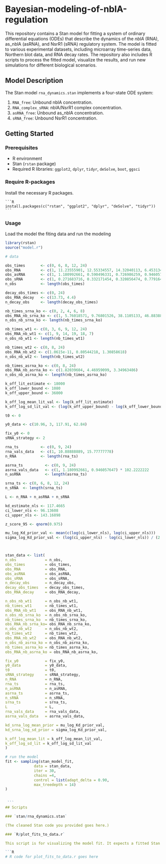 # Bayesian-modeling-of-nblA-regulation

This repository contains a Stan model for fitting a system of ordinary differential equations (ODEs) that describe the dynamics of the *nblA* (RNA), as_nblA (asRNA), and NsrR1 (sRNA) regulatory system. The model is fitted to various experimental datasets, including microarray time-series data, Northern blot data, and RNA decay rates. The repository also includes R scripts to process the fitted model, visualize the results, and run new simulations for different biological scenarios.

## Model Description

The Stan model `rna_dynamics.stan` implements a four-state ODE system:
1.  `RNA_free`: Unbound nblA concentration.
2.  `RNA_complex_sRNA`: nblA/NsrR1 complex concentration.
3.  `asRNA_free`: Unbound as_nblA concentration.
4.  `sRNA_free`: Unbound NsrR1 concentration.

## Getting Started

### Prerequisites

* R environment
* Stan (`rstan` package)
* Required R libraries: `ggplot2`, `dplyr`, `tidyr`, `deSolve`, `boot`, `ggsci`

### Require R-packages

Install the necessary R packages.

    ```R
    install.packages(c("rstan", "ggplot2", "dplyr", "deSolve", "tidyr"))
    ```

### Usage

Load the model the fiting data and run the modeling
   ```R
library(rstan)
source("model.r")

# data

obs_times       <- c(0, 6, 8, 12, 24)
obs_RNA         <- c(1, 11.23555901, 12.55334557, 14.32040113, 6.453134074)
obs_asRNA       <- c(1, 1.180992661, 0.590496331, 0.726986259, 0.946057647)
obs_sRNA        <- c(1, 0.271683716, 0.332171454, 0.320856474, 0.77916458)
n_obs           <- length(obs_times)

decay_obs_times <- c(0, 24)
obs_RNA_decay   <- c(13.73, 4.4)
n_decay_obs     <- length(decay_obs_times)

nb_times_srna_ko <- c(0, 2, 4, 6, 8)
obs_RNA_nb_srna_ko <- c(1, 5.76018571, 9.76801526, 38.1105133, 46.8838844)
n_obs_nb_srna_ko <- length(nb_times_srna_ko)

nb_times_wt1 <- c(0, 3, 6, 9, 12, 24)
obs_RNA_nb_wt1 <- c(1, 9, 14, 19, 18, 7)
n_obs_nb_wt1 <- length(nb_times_wt1)

nb_times_wt2 <- c(0, 8, 24)
obs_RNA_nb_wt2 <- c(1.0615e-11, 0.80544218, 1.30858618)
n_obs_nb_wt2 <- length(nb_times_wt2)

nb_times_asrna_ko <- c(0, 8, 24)
obs_RNA_nb_asrna_ko <- c(1.82039604, 4.46959099, 3.34963486)
n_obs_nb_asrna_ko <- length(nb_times_asrna_ko)

k_off_lit_estimate <- 18000
k_off_lower_bound <- 1080
k_off_upper_bound <- 36000

k_off_log_mean_lit_val <- log(k_off_lit_estimate)
k_off_log_sd_lit_val <- (log(k_off_upper_bound) - log(k_off_lower_bound)) / (2 * qnorm(0.975))

t0 <- 0

y0_data <- c(10.96, 3, 117.91, 62.84)

fix_y0 <- 0
sRNA_strategy <- 2

rna_ts          <- c(0, 9, 24)
rna_vals_data   <- c(1, 10.88888889, 15.77777778)
n_RNA           <- length(rna_ts)

asrna_ts          <- c(0, 9, 24)
asrna_vals_data   <- c(1, 1.180992661, 0.946057647) * 102.2222222
n_asRNA           <- length(asrna_ts)

srna_ts <- c(0, 6, 8, 12, 24)
n_sRNA  <- length(srna_ts)

L <- n_RNA + n_asRNA + n_sRNA

kd_estimate_nls <- 117.4665
ci_lower_nls <- 96.13608
ci_upper_nls <- 143.16898

z_score_95 <- qnorm(0.975)

mu_log_Kd_prior_val <- mean(c(log(ci_lower_nls), log(ci_upper_nls)))
sigma_log_Kd_prior_val <- (log(ci_upper_nls) - log(ci_lower_nls)) / (2 * z_score_95)



stan_data <- list(
  n_obs             = n_obs,
  obs_times         = obs_times,
  obs_RNA           = obs_RNA,
  obs_asRNA         = obs_asRNA,
  obs_sRNA          = obs_sRNA,
  n_decay_obs       = n_decay_obs,
  decay_obs_times   = decay_obs_times,
  obs_RNA_decay     = obs_RNA_decay,

  n_obs_nb_wt1      = n_obs_nb_wt1,
  nb_times_wt1      = nb_times_wt1,
  obs_RNA_nb_wt1    = obs_RNA_nb_wt1,
  n_obs_nb_srna_ko  = n_obs_nb_srna_ko,
  nb_times_srna_ko  = nb_times_srna_ko,
  obs_RNA_nb_srna_ko= obs_RNA_nb_srna_ko,
  n_obs_nb_wt2      = n_obs_nb_wt2,
  nb_times_wt2      = nb_times_wt2,
  obs_RNA_nb_wt2    = obs_RNA_nb_wt2,
  n_obs_nb_asrna_ko = n_obs_nb_asrna_ko,
  nb_times_asrna_ko = nb_times_asrna_ko,
  obs_RNA_nb_asrna_ko = obs_RNA_nb_asrna_ko,

  fix_y0            = fix_y0,
  y0_data           = y0_data,
  t0                = t0,
  sRNA_strategy     = sRNA_strategy,
  n_RNA             = n_RNA,
  rna_ts            = rna_ts,
  n_asRNA           = n_asRNA,
  asrna_ts          = asrna_ts,
  n_sRNA            = n_sRNA,
  srna_ts           = srna_ts,
  L                 = L,
  rna_vals_data     = rna_vals_data,
  asrna_vals_data   = asrna_vals_data,

  kd_srna_log_mean_prior = mu_log_Kd_prior_val,
  kd_srna_log_sd_prior = sigma_log_Kd_prior_val,
  
  k_off_log_mean_lit = k_off_log_mean_lit_val,
  k_off_log_sd_lit = k_off_log_sd_lit_val
)

# run the model
fit <- sampling(stan_model_fit,
                data = stan_data,
                iter = 30,
                chains =4,
                control = list(adapt_delta = 0.90,
                max_treedepth = 14)
)
							   

    ```
## Scripts

### `stan/rna_dynamics.stan`

(The cleaned Stan code you provided goes here.)

### `R/plot_fits_to_data.r`

This script is for visualizing the model fit. It expects a fitted Stan object named `fit` to be available in the R environment.

```R
# R code for plot_fits_to_data.r goes here
